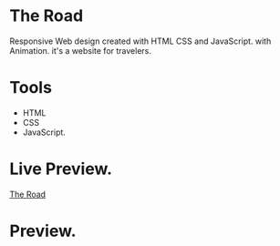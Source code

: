 # The Road

Responsive Web design created with HTML CSS and JavaScript. with Animation.
it's a website for travelers.

# Tools

- HTML
- CSS
- JavaScript.

# Live Preview.

[The Road](https://the-road-one.vercel.app/)

# Preview.
